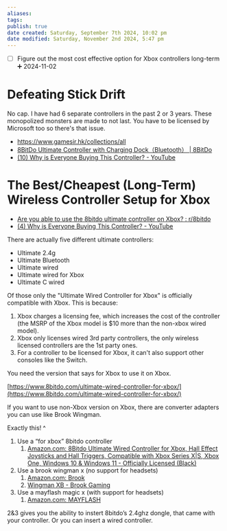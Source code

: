 ```yaml
---
aliases: 
tags: 
publish: true
date created: Saturday, September 7th 2024, 10:02 pm
date modified: Saturday, November 2nd 2024, 5:47 pm
---
```


- [ ] Figure out the most cost effective option for Xbox controllers long-term ➕ 2024-11-02

# Defeating Stick Drift

No cap.  I have had 6 separate controllers in the past 2 or 3 years.  These monopolized monsters are made to not last.  You have to be licensed by Microsoft too so there's that issue.

- https://www.gamesir.hk/collections/all
- [8BitDo Ultimate Controller with Charging Dock（Bluetooth） | 8BitDo](https://www.8bitdo.com/ultimate-bluetooth-controller/)
- [(10) Why is Everyone Buying This Controller? - YouTube](https://www.youtube.com/watch?v=3N5MlZg_Cdg) 

# The Best/Cheapest (Long-Term) Wireless Controller Setup for Xbox

- [Are you able to use the 8bitdo ultimate controller on Xbox? : r/8bitdo](https://www.reddit.com/r/8bitdo/comments/13w5om8/are_you_able_to_use_the_8bitdo_ultimate/)
- [(4) Why is Everyone Buying This Controller? - YouTube](https://www.youtube.com/watch?v=3N5MlZg_Cdg)

There are actually five different ultimate controllers:
- Ultimate 2.4g
- Ultimate Bluetooth
- Ultimate wired
- Ultimate wired for Xbox
- Ultimate C wired 

Of those only the "Ultimate Wired Controller for Xbox" is officially compatible with Xbox.
This is because:
1. Xbox charges a licensing fee, which increases the cost of the controller (the MSRP of the Xbox model is $10 more than the non-xbox wired model).
2. Xbox only licenses wired 3rd party controllers, the only wireless licensed controllers are the 1st party ones.
3. For a controller to be licensed for Xbox, it can't also support other consoles like the Switch.

You need the version that says for Xbox to use it on Xbox.

[https://www.8bitdo.com/ultimate-wired-controller-for-xbox/](https://www.8bitdo.com/ultimate-wired-controller-for-xbox/)

If you want to use non-Xbox version on Xbox, there are converter adapters you can use like Brook Wingman.

Exactly this! ^

1. Use a “for xbox” 8bitdo controller
	1. [Amazon.com: 8Bitdo Ultimate Wired Controller for Xbox, Hall Effect Joysticks and Hall Triggers, Compatible with Xbox Series X|S, Xbox One, Windows 10 & Windows 11 - Officially Licensed (Black)](https://www.amazon.com/dp/B0CSP5BB7Y)
2. Use a brook wingman x (no support for headsets)
	1. [Amazon.com: Brook](https://www.amazon.com/stores/Brook/page/A237F363-0C24-43A1-9C41-C9E3D9E277EC)
	2. [Wingman XB - Brook Gaming](https://www.brookaccessory.com/detail/59327520/)
4. Use a mayflash magic x (with support for headsets)
	1. [Amazon.com: MAYFLASH](https://www.amazon.com/stores/MAYFLASH/page/5D49EEEF-24A5-411F-93EA-B4C37B55598D)

2&3 gives you the ability to instert 8bitdo’s 2.4ghz dongle, that came with your controller. Or you can insert a wired controller.

